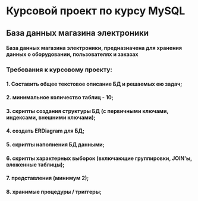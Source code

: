 # Курсовой проект по курсу MySQL
## База данных магазина электроники 
#### База данных магазина электроники, предназначена для хранения данных о оборудовании, пользователях и заказах 


### Требования к курсовому проекту:
#### 1. Составить общее текстовое описание БД и решаемых ею задач;
#### 2. минимальное количество таблиц - 10;
#### 3. скрипты создания структуры БД (с первичными ключами, индексами, внешними ключами);
#### 4. создать ERDiagram для БД;
#### 5. скрипты наполнения БД данными;
#### 6. скрипты характерных выборок (включающие группировки, JOIN'ы, вложенные таблицы);
#### 7. представления (минимум 2);
#### 8. хранимые процедуры / триггеры;
